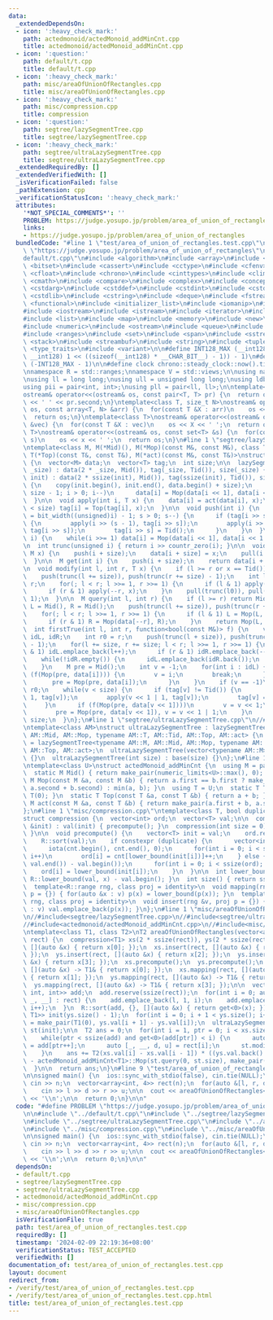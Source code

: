 ```yaml
---
data:
  _extendedDependsOn:
  - icon: ':heavy_check_mark:'
    path: actedmonoid/actedMonoid_addMinCnt.cpp
    title: actedmonoid/actedMonoid_addMinCnt.cpp
  - icon: ':question:'
    path: default/t.cpp
    title: default/t.cpp
  - icon: ':heavy_check_mark:'
    path: misc/areaOfUnionOfRectangles.cpp
    title: misc/areaOfUnionOfRectangles.cpp
  - icon: ':heavy_check_mark:'
    path: misc/compression.cpp
    title: compression
  - icon: ':question:'
    path: segtree/lazySegmentTree.cpp
    title: segtree/lazySegmentTree.cpp
  - icon: ':heavy_check_mark:'
    path: segtree/ultraLazySegmentTree.cpp
    title: segtree/ultraLazySegmentTree.cpp
  _extendedRequiredBy: []
  _extendedVerifiedWith: []
  _isVerificationFailed: false
  _pathExtension: cpp
  _verificationStatusIcon: ':heavy_check_mark:'
  attributes:
    '*NOT_SPECIAL_COMMENTS*': ''
    PROBLEM: https://judge.yosupo.jp/problem/area_of_union_of_rectangles
    links:
    - https://judge.yosupo.jp/problem/area_of_union_of_rectangles
  bundledCode: "#line 1 \"test/area_of_union_of_rectangles.test.cpp\"\n#define PROBLEM\
    \ \"https://judge.yosupo.jp/problem/area_of_union_of_rectangles\"\n\n#line 1 \"\
    default/t.cpp\"\n#include <algorithm>\n#include <array>\n#include <bit>\n#include\
    \ <bitset>\n#include <cassert>\n#include <cctype>\n#include <cfenv>\n#include\
    \ <cfloat>\n#include <chrono>\n#include <cinttypes>\n#include <climits>\n#include\
    \ <cmath>\n#include <compare>\n#include <complex>\n#include <concepts>\n#include\
    \ <cstdarg>\n#include <cstddef>\n#include <cstdint>\n#include <cstdio>\n#include\
    \ <cstdlib>\n#include <cstring>\n#include <deque>\n#include <fstream>\n#include\
    \ <functional>\n#include <initializer_list>\n#include <iomanip>\n#include <ios>\n\
    #include <iostream>\n#include <istream>\n#include <iterator>\n#include <limits>\n\
    #include <list>\n#include <map>\n#include <memory>\n#include <new>\n#include <numbers>\n\
    #include <numeric>\n#include <ostream>\n#include <queue>\n#include <random>\n\
    #include <ranges>\n#include <set>\n#include <span>\n#include <sstream>\n#include\
    \ <stack>\n#include <streambuf>\n#include <string>\n#include <tuple>\n#include\
    \ <type_traits>\n#include <variant>\n\n#define INT128_MAX (__int128)(((unsigned\
    \ __int128) 1 << ((sizeof(__int128) * __CHAR_BIT__) - 1)) - 1)\n#define INT128_MIN\
    \ (-INT128_MAX - 1)\n\n#define clock chrono::steady_clock::now().time_since_epoch().count()\n\
    \nnamespace R = std::ranges;\nnamespace V = std::views;\n\nusing namespace std;\n\
    \nusing ll = long long;\nusing ull = unsigned long long;\nusing ldb = long double;\n\
    using pii = pair<int, int>;\nusing pll = pair<ll, ll>;\n\ntemplate<class T>\n\
    ostream& operator<<(ostream& os, const pair<T, T> pr) {\n  return os << pr.first\
    \ << ' ' << pr.second;\n}\ntemplate<class T, size_t N>\nostream& operator<<(ostream&\
    \ os, const array<T, N> &arr) {\n  for(const T &X : arr)\n    os << X << ' ';\n\
    \  return os;\n}\ntemplate<class T>\nostream& operator<<(ostream& os, const vector<T>\
    \ &vec) {\n  for(const T &X : vec)\n    os << X << ' ';\n  return os;\n}\ntemplate<class\
    \ T>\nostream& operator<<(ostream& os, const set<T> &s) {\n  for(const T &x :\
    \ s)\n    os << x << ' ';\n  return os;\n}\n#line 1 \"segtree/lazySegmentTree.cpp\"\
    \ntemplate<class M, M(*Mid)(), M(*Mop)(const M&, const M&), class T, T(*Tid)(),\
    \ T(*Top)(const T&, const T&), M(*act)(const M&, const T&)>\nstruct lazySegmentTree\
    \ {\n  vector<M> data;\n  vector<T> tag;\n  int size;\n\n  lazySegmentTree(int\
    \ _size) : data(2 * _size, Mid()), tag(_size, Tid()), size(_size) {}\n\n  lazySegmentTree(vector<M>\
    \ init) : data(2 * ssize(init), Mid()), tag(ssize(init), Tid()), size(ssize(init))\
    \ {\n    copy(init.begin(), init.end(), data.begin() + size);\n    for(int i =\
    \ size - 1; i > 0; i--)\n      data[i] = Mop(data[i << 1], data[i << 1 | 1]);\n\
    \  }\n\n  void apply(int i, T x) {\n    data[i] = act(data[i], x);\n    if (i\
    \ < size) tag[i] = Top(tag[i], x);\n  }\n\n  void push(int i) {\n    for(int s\
    \ = bit_width((unsigned)i) - 1; s > 0; s--) {\n      if (tag[i >> s] != Tid())\
    \ {\n        apply(i >> (s - 1), tag[i >> s]);\n        apply(i >> (s - 1) ^ 1,\
    \ tag[i >> s]);\n        tag[i >> s] = Tid();\n      }\n    }\n  }\n\n  void pull(int\
    \ i) {\n    while(i >>= 1) data[i] = Mop(data[i << 1], data[i << 1 | 1]);\n  }\n\
    \n  int trunc(unsigned i) { return i >> countr_zero(i); }\n\n  void set(int i,\
    \ M x) {\n    push(i + size);\n    data[i + size] = x;\n    pull(i + size);\n\
    \  }\n\n  M get(int i) {\n    push(i + size);\n    return data[i + size];\n  }\n\
    \n  void modify(int l, int r, T x) {\n    if (l >= r or x == Tid()) return;\n\
    \    push(trunc(l += size)), push(trunc(r += size) - 1);\n    int l0 = l, r0 =\
    \ r;\n    for(; l < r; l >>= 1, r >>= 1) {\n      if (l & 1) apply(l++, x);\n\
    \      if (r & 1) apply(--r, x);\n    }\n    pull(trunc(l0)), pull(trunc(r0) -\
    \ 1);\n  }\n\n  M query(int l, int r) {\n    if (l >= r) return Mid();\n    M\
    \ L = Mid(), R = Mid();\n    push(trunc(l += size)), push(trunc(r += size) - 1);\n\
    \    for(; l < r; l >>= 1, r >>= 1) {\n      if (l & 1) L = Mop(L, data[l++]);\n\
    \      if (r & 1) R = Mop(data[--r], R);\n    }\n    return Mop(L, R);\n  }\n\n\
    \  int firstTrue(int l, int r, function<bool(const M&)> f) {\n    vector<int>\
    \ idL, idR;\n    int r0 = r;\n    push(trunc(l + size)), push(trunc(r + size)\
    \ - 1);\n    for(l += size, r += size; l < r; l >>= 1, r >>= 1) {\n      if (l\
    \ & 1) idL.emplace_back(l++);\n      if (r & 1) idR.emplace_back(--r);\n    }\n\
    \    while(!idR.empty()) {\n      idL.emplace_back(idR.back());\n      idR.pop_back();\n\
    \    }\n    M pre = Mid();\n    int v = -1;\n    for(int i : idL) {\n      if\
    \ (f(Mop(pre, data[i]))) {\n        v = i;\n        break;\n      } else {\n \
    \       pre = Mop(pre, data[i]);\n      }\n    }\n    if (v == -1)\n      return\
    \ r0;\n    while(v < size) {\n      if (tag[v] != Tid()) {\n        apply(v <<\
    \ 1, tag[v]);\n        apply(v << 1 | 1, tag[v]);\n        tag[v] = Tid();\n \
    \     }\n      if (f(Mop(pre, data[v << 1])))\n        v = v << 1;\n      else\n\
    \        pre = Mop(pre, data[v << 1]), v = v << 1 | 1;\n    }\n    return v -\
    \ size;\n  }\n};\n#line 1 \"segtree/ultraLazySegmentTree.cpp\"\n//#include<segtree/lazySegmentTree.cpp>\n\
    \ntemplate<class AM>\nstruct ultraLazySegmentTree : lazySegmentTree<typename AM::M,\
    \ AM::Mid, AM::Mop, typename AM::T, AM::Tid, AM::Top, AM::act> {\n  using base\
    \ = lazySegmentTree<typename AM::M, AM::Mid, AM::Mop, typename AM::T, AM::Tid,\
    \ AM::Top, AM::act>;\n  ultraLazySegmentTree(vector<typename AM::M> init) : base(init)\
    \ {}\n  ultraLazySegmentTree(int size) : base(size) {}\n};\n#line 1 \"actedmonoid/actedMonoid_addMinCnt.cpp\"\
    \ntemplate<class U>\nstruct actedMonoid_addMinCnt {\n  using M = pair<U, int>;\n\
    \  static M Mid() { return make_pair(numeric_limits<U>::max(), 0); }\n  static\
    \ M Mop(const M &a, const M &b) { return a.first == b.first ? make_pair(a.first,\
    \ a.second + b.second) : min(a, b); }\n  using T = U;\n  static T Tid() { return\
    \ T(0); }\n  static T Top(const T &a, const T &b) { return a + b; }\n  static\
    \ M act(const M &a, const T &b) { return make_pair(a.first + b, a.second); }\n\
    };\n#line 1 \"misc/compression.cpp\"\ntemplate<class T, bool duplicate = false>\n\
    struct compression {\n  vector<int> ord;\n  vector<T> val;\n\n  compression(vector<T>\
    \ &init) : val(init) { precompute(); }\n  compression(int size = 0) { val.reserve(size);\
    \ }\n\n  void precompute() {\n    vector<T> init = val;\n    ord.resize(ssize(val));\n\
    \    R::sort(val);\n    if constexpr (duplicate) {\n      vector<int> cnt(ssize(init));\n\
    \      iota(cnt.begin(), cnt.end(), 0);\n      for(int i = 0; i < ssize(ord);\
    \ i++)\n        ord[i] = cnt[lower_bound(init[i])]++;\n    } else {\n      val.resize(unique(val.begin(),\
    \ val.end()) - val.begin());\n      for(int i = 0; i < ssize(ord); i++)\n    \
    \    ord[i] = lower_bound(init[i]);\n    }\n  }\n\n  int lower_bound(T x) { return\
    \ R::lower_bound(val, x) - val.begin(); }\n  int size() { return ssize(val); }\n\
    \  template<R::range rng, class proj = identity>\n  void mapping(rng &v, proj\
    \ p = {}) { for(auto &x : v) p(x) = lower_bound(p(x)); }\n  template<R::range\
    \ rng, class proj = identity>\n  void insert(rng &v, proj p = {}) { for(auto &x\
    \ : v) val.emplace_back(p(x)); }\n};\n#line 1 \"misc/areaOfUnionOfRectangles.cpp\"\
    \n//#include<segtree/lazySegmentTree.cpp>\n//#include<segtree/ultraLazySegmentTree.cpp>\n\
    //#include<actedmonoid/actedMonoid_addMinCnt.cpp>\n//#include<misc/compression.cpp>\n\
    \ntemplate<class T1, class T2>\nT2 areaOfUnionOfRectangles(vector<array<T1, 4>>\
    \ rect) {\n  compression<T1> xs(2 * ssize(rect)), ys(2 * ssize(rect));\n  xs.insert(rect,\
    \ [](auto &x) { return x[0]; });\n  xs.insert(rect, [](auto &x) { return x[1];\
    \ });\n  ys.insert(rect, [](auto &x) { return x[2]; });\n  ys.insert(rect, [](auto\
    \ &x) { return x[3]; });\n  xs.precompute();\n  ys.precompute();\n  xs.mapping(rect,\
    \ [](auto &x) -> T1& { return x[0]; });\n  xs.mapping(rect, [](auto &x) -> T1&\
    \ { return x[1]; });\n  ys.mapping(rect, [](auto &x) -> T1& { return x[2]; });\n\
    \  ys.mapping(rect, [](auto &x) -> T1& { return x[3]; });\n\n  vector<tuple<T1,\
    \ int, int>> add;\n  add.reserve(ssize(rect));\n  for(int i = 0; auto &[l, r,\
    \ _, __] : rect) {\n    add.emplace_back(l, 1, i);\n    add.emplace_back(r, -1,\
    \ i++);\n  }\n  R::sort(add, {}, [](auto &x) { return get<0>(x); });\n\n  vector<pair<T1,\
    \ T1>> init(ys.size() - 1);\n  for(int i = 0; i + 1 < ys.size(); i++)\n    init[i]\
    \ = make_pair(T1(0), ys.val[i + 1] - ys.val[i]);\n  ultraLazySegmentTree<actedMonoid_addMinCnt<T1>>\
    \ st(init);\n\n  T2 ans = 0;\n  for(int i = 1, ptr = 0; i < xs.size(); i++) {\n\
    \    while(ptr < ssize(add) and get<0>(add[ptr]) < i) {\n      auto [x, r, i]\
    \ = add[ptr++];\n      auto [_, __, d, u] = rect[i];\n      st.modify(d, u, r);\n\
    \    }\n    ans += T2(xs.val[i] - xs.val[i - 1]) * ((ys.val.back() - ys.val[0])\
    \ - actedMonoid_addMinCnt<T1>::Mop(st.query(0, st.size), make_pair(0, 0)).second);\n\
    \  }\n\n  return ans;\n}\n#line 9 \"test/area_of_union_of_rectangles.test.cpp\"\
    \n\nsigned main() {\n  ios::sync_with_stdio(false), cin.tie(NULL);\n\n  int n;\
    \ cin >> n;\n  vector<array<int, 4>> rect(n);\n  for(auto &[l, r, d, u] : rect)\n\
    \    cin >> l >> d >> r >> u;\n\n  cout << areaOfUnionOfRectangles<int, ll>(rect)\
    \ << '\\n';\n\n  return 0;\n}\n\n"
  code: "#define PROBLEM \"https://judge.yosupo.jp/problem/area_of_union_of_rectangles\"\
    \n\n#include \"../default/t.cpp\"\n#include \"../segtree/lazySegmentTree.cpp\"\
    \n#include \"../segtree/ultraLazySegmentTree.cpp\"\n#include \"../actedmonoid/actedMonoid_addMinCnt.cpp\"\
    \n#include \"../misc/compression.cpp\"\n#include \"../misc/areaOfUnionOfRectangles.cpp\"\
    \n\nsigned main() {\n  ios::sync_with_stdio(false), cin.tie(NULL);\n\n  int n;\
    \ cin >> n;\n  vector<array<int, 4>> rect(n);\n  for(auto &[l, r, d, u] : rect)\n\
    \    cin >> l >> d >> r >> u;\n\n  cout << areaOfUnionOfRectangles<int, ll>(rect)\
    \ << '\\n';\n\n  return 0;\n}\n\n"
  dependsOn:
  - default/t.cpp
  - segtree/lazySegmentTree.cpp
  - segtree/ultraLazySegmentTree.cpp
  - actedmonoid/actedMonoid_addMinCnt.cpp
  - misc/compression.cpp
  - misc/areaOfUnionOfRectangles.cpp
  isVerificationFile: true
  path: test/area_of_union_of_rectangles.test.cpp
  requiredBy: []
  timestamp: '2024-02-09 22:19:36+08:00'
  verificationStatus: TEST_ACCEPTED
  verifiedWith: []
documentation_of: test/area_of_union_of_rectangles.test.cpp
layout: document
redirect_from:
- /verify/test/area_of_union_of_rectangles.test.cpp
- /verify/test/area_of_union_of_rectangles.test.cpp.html
title: test/area_of_union_of_rectangles.test.cpp
---
```

